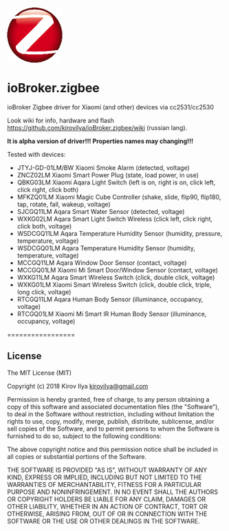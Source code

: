 ![Logo](admin/zigbee.png)
# ioBroker.zigbee

ioBroker Zigbee driver for Xiaomi (and other) devices via cc2531/cc2530

Look wiki for info, hardware and flash https://github.com/kirovilya/ioBroker.zigbee/wiki (russian lang).

**It is alpha version of driver!!! Properties names may changing!!!**

Tested with devices:

* JTYJ-GD-01LM/BW Xiaomi Smoke Alarm (detected, voltage)
* ZNCZ02LM Xiaomi Smart Power Plug (state, load power, in use)
* QBKG03LM Xiaomi Aqara Light Switch (left is on, right is on, click left, click right, click both)
* MFKZQ01LM Xiaomi Magic Cube Controller (shake, slide, flip90, flip180, tap, rotate, fall, wakeup, voltage)
* SJCGQ11LM Aqara Smart Water Sensor (detected, voltage)
* WXKG02LM Aqara Smart Light Switch Wireless (click left, click right, click both, voltage)
* WSDCGQ11LM Aqara Temperature Humidity Sensor (humidity, pressure, temperature, voltage)
* WSDCGQ01LM Aqara Temperature Humidity Sensor (humidity, temperature, voltage)
* MCCGQ11LM Aqara Window Door Sensor (contact, voltage)
* MCCGQ01LM Xiaomi Mi Smart Door/Window Sensor (contact, voltage)
* WXKG11LM Aqara Smart Wireless Switch (click, double click, voltage)
* WXKG01LM Xiaomi Smart Wireless Switch (click, double click, triple, long click, voltage)
* RTCGQ11LM Aqara Human Body Sensor (illuminance, occupancy, voltage)
* RTCGQ01LM Xiaomi Mi Smart IR Human Body Sensor (illuminance, occupancy, voltage)


=================

## License
The MIT License (MIT)

Copyright (c) 2018 Kirov Ilya <kirovilya@gmail.com>

Permission is hereby granted, free of charge, to any person obtaining a copy
of this software and associated documentation files (the "Software"), to deal
in the Software without restriction, including without limitation the rights
to use, copy, modify, merge, publish, distribute, sublicense, and/or sell
copies of the Software, and to permit persons to whom the Software is
furnished to do so, subject to the following conditions:

The above copyright notice and this permission notice shall be included in
all copies or substantial portions of the Software.

THE SOFTWARE IS PROVIDED "AS IS", WITHOUT WARRANTY OF ANY KIND, EXPRESS OR
IMPLIED, INCLUDING BUT NOT LIMITED TO THE WARRANTIES OF MERCHANTABILITY,
FITNESS FOR A PARTICULAR PURPOSE AND NONINFRINGEMENT. IN NO EVENT SHALL THE
AUTHORS OR COPYRIGHT HOLDERS BE LIABLE FOR ANY CLAIM, DAMAGES OR OTHER
LIABILITY, WHETHER IN AN ACTION OF CONTRACT, TORT OR OTHERWISE, ARISING FROM,
OUT OF OR IN CONNECTION WITH THE SOFTWARE OR THE USE OR OTHER DEALINGS IN
THE SOFTWARE.
